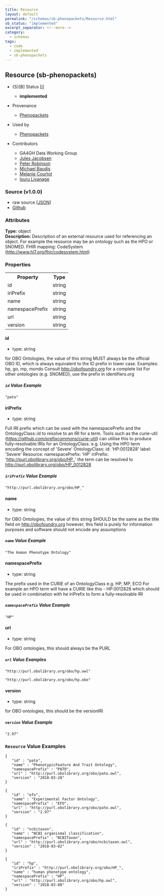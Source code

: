 ```yaml
---
title: Resource
layout: default
permalink: "/schemas/sb-phenopackets/Resource.html"
sb_status: "implemented"
excerpt_separator: <!--more-->
category:
  - schemas
tags:
  - code
  - implemented
  - sb-phenopackets
---
```



## Resource (sb-phenopackets)

* {S}[B] Status  [[i]](https://schemablocks.org/about/sb-status-levels.html)
    - __implemented__

* Provenance  

    - [Phenopackets](https://github.com/phenopackets/phenopacket-schema/blob/master/docs/resource.rst)  
* Used by  

    - [Phenopackets](https://github.com/phenopackets/phenopacket-schema/blob/master/docs/resource.rst)  

<!--more-->

* Contributors  

    - GA4GH Data Working Group  
    - [Jules Jacobsen](https://orcid.org/0000-0002-3265-15918)  
    - [Peter Robinson](https://orcid.org/0000-0002-0736-91998)  
    - [Michael Baudis](https://orcid.org/0000-0002-9903-4248)  
    - [Melanie Courtot](https://orcid.org/0000-0002-9551-6370)  
    - [Isuru Liyanage](https://orcid.org/0000-0002-4839-5158)  

### Source (v1.0.0)

* raw source [[JSON](./current/Resource.json)]
* [Github](https://github.com/ga4gh-schemablocks/sb-phenopackets/blob/master/schemas/Resource.yaml)

### Attributes
  
__Type:__ object  
__Description:__ Description of an external resource used for referencing an object. For example the resource may be an ontology such
as the HPO or SNOMED.
FHIR mapping: CodeSystem (http://www.hl7.org/fhir/codesystem.html)


### Properties

<table>
  <tr>
    <th>Property</th>
    <th>Type</th>
  </tr>
  <tr>
    <td>id</td>
    <td>string</td>
  </tr>
  <tr>
    <td>iriPrefix</td>
    <td>string</td>
  </tr>
  <tr>
    <td>name</td>
    <td>string</td>
  </tr>
  <tr>
    <td>namespacePrefix</td>
    <td>string</td>
  </tr>
  <tr>
    <td>url</td>
    <td>string</td>
  </tr>
  <tr>
    <td>version</td>
    <td>string</td>
  </tr>

</table>


#### id

* type: string

for OBO Ontologies, the value of this string MUST always be the official
OBO ID, which is always equivalent to the ID prefix in lower case.
Examples: hp, go, mp, mondo
Consult http://obofoundry.org for a complete list
For other ontologies (e.g. SNOMED), use the prefix in identifiers.org


##### `id` Value Example  

```
"pato"
```

#### iriPrefix

* type: string

Full IRI prefix which can be used with the namespacePrefix and the OntologyClass::id to resolve to an IRI for a
term. Tools such as the curie-util (https://github.com/prefixcommons/curie-util) can utilise this to produce
fully-resolvable IRIs for an OntologyClass.
e.g. Using the HPO term encoding the concept of 'Severe'
  OntologyClass:
    id: 'HP:0012828'
    label: 'Severe'
  Resource:
    namespacePrefix: 'HP'
    iriPrefix: 'http://purl.obolibrary.org/obo/HP_'
the term can be resolved to http://purl.obolibrary.org/obo/HP_0012828


##### `iriPrefix` Value Example  

```
"http://purl.obolibrary.org/obo/HP_"
```

#### name

* type: string

for OBO Ontologies, the value of this string SHOULD be the same as the title
field on http://obofoundry.org
however, this field is purely for information purposes and software
should not encode any assumptions


##### `name` Value Example  

```
"The Human Phenotype Ontology"
```

#### namespacePrefix

* type: string

The prefix used in the CURIE of an OntologyClass e.g. HP, MP, ECO
For example an HPO term will have a CURIE like this - HP:0012828 which should be used in combination with
he iriPrefix to form a fully-resolvable IRI


##### `namespacePrefix` Value Example  

```
"HP"
```

#### url

* type: string

For OBO ontologies, this should always be the PURL


##### `url` Value Examples  

```
"http://purl.obolibrary.org/obo/hp.owl"
```
```
"http://purl.obolibrary.org/obo/hp.obo"
```

#### version

* type: string

for OBO ontologies, this should be the versionIRI

##### `version` Value Example  

```
"2.97"
```


### `Resource` Value Examples  

```
{
   "id" : "pato",
   "name" : "PhenotypicFeature And Trait Ontology",
   "namespacePrefix" : "PATO",
   "url" : "http://purl.obolibrary.org/obo/pato.owl",
   "version" : "2018-03-28"
}
```
```
{
   "id" : "efo",
   "name" : "Experimental Factor Ontology",
   "namespacePrefix" : "EFO",
   "url" : "http://purl.obolibrary.org/obo/pato.owl",
   "version" : "2.97"
}
```
```
{
   "id" : "ncbitaxon",
   "name" : "NCBI organismal classification",
   "namespacePrefix" : "NCBITaxon",
   "url" : "http://purl.obolibrary.org/obo/ncbitaxon.owl",
   "version" : "2018-03-02"
}
```
```
{
   "id" : "hp",
   "iriPrefix" : "http://purl.obolibrary.org/obo/HP_",
   "name" : "human phenotype ontology",
   "namespacePrefix" : "HP",
   "url" : "http://purl.obolibrary.org/obo/hp.owl",
   "version" : "2018-03-08"
}
```


